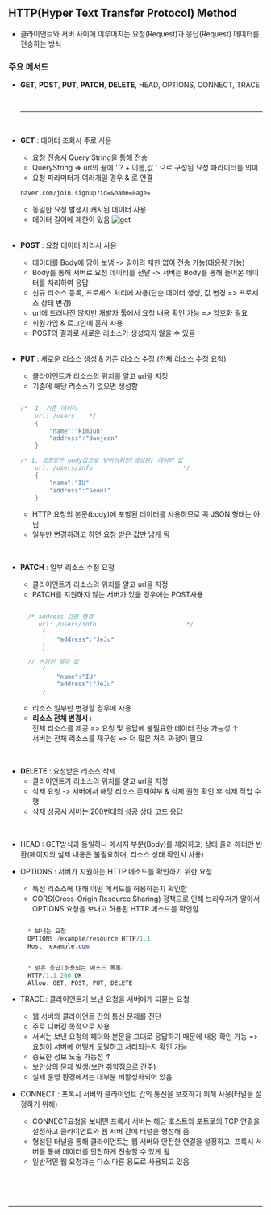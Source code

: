 ## HTTP(Hyper Text Transfer Protocol) Method 
- 클라이언트와 서버 사이에 이루어지는 요청(Request)과 응답(Request) 데이터를 전송하는 방식

### 주요 메서드
- **GET**, **POST**, **PUT**, **PATCH**, **DELETE**, HEAD, OPTIONS, CONNECT, TRACE

  <br />
  <hr />
  <br />

- **GET** : 데이터 조회시 주로 사용 <br />
   * 요청 전송시 Query String을 통해 전송
   * QueryString => url의 끝에 ' ? + 이름,값 ' 으로 구성된 요청 파라미터를 의미
   * 요청 파라미터가 여러개일 경우 & 로 연결
    ```markdown
    naver.com/join.signUp?id=&name=&age=
    ```
   * 동일한 요청 발생시 캐시된 데이터 사용
   * 데이터 길이에 제한이 있음
![get](https://github.com/tta01/practice/assets/138537758/220be4ba-49b3-4f02-b899-7b734d5f312d)
<br /><br />

- **POST** : 요청 데이터 처리시 사용 <br />
  * 데이터를 Body에 담아 보냄 -> 길이의 제한 없이 전송 가능(대용량 가능)
  * Body를 통해 서버로 요청 데이터를 전달 -> 서버는 Body를 통해 들어온 데이터를 처리하여 응답
  * 신규 리소스 등록, 프로세스 처리에 사용(단순 데이터 생성, 값 변경 => 프로세스 상태 변경)
  * url에 드러나진 않지만 개발자 툴에서 요청 내용 확인 가능 => 암호화 필요
  * 회원가입 & 로그인에 흔히 사용
  * POST의 결과로 새로운 리소스가 생성되지 않을 수 있음
<br /><br />

- **PUT** : 새로운 리소스 생성 & 기존 리소스 수정 (전체 리소스 수정 요청) <br />
    * 클라이언트가 리소스의 위치를 알고 url을 지정
    * 기존에 해당 리소스가 없으면 생섬함

    ```java
    
    /*  1. 기존 데이터
        url: /users    */ 
        {
            "name":"kimJun"
            "address":"daejeon"
        }

    /* 1. 요청받은 body값으로 덮어씌워진(생성된) 데이터 값
        url: /users/info                         */ 
        {
            "name":"IU"
            "address":"Seoul"
        }
    
    ```

    * HTTP 요청의 본문(body)에 포함된 데이터를 사용하므로 꼭 JSON 형태는 아님
    * 일부만 변경하려고 하면 요청 받은 값만 남게 됨

<br />

- **PATCH** : 일부 리소스 수정 요청  <br />
    * 클라이언트가 리소스의 위치를 알고 url을 지정 
    * PATCH를 지원하지 않는 서버가 있을 경우에는 POST사용
  
  ```java
  
    /* address 값만 변경
       url: /users/info                         */ 
        {
            "address":"JeJu"
        }

    // 변경된 결과 값
        {
            "name":"IU"
            "address":"JeJu"
        }
  
    ```

    * 리소스 일부만 변경할 경우에 사용
    * **리소스 전체 변경시 :** <br /> 전체 리소스를 제공 => 요청 및 응답에 불필요한 데이터 전송 가능성 ↑ <br/> 서버는 전체 리소스를 재구성 => 더 많은 처리 과정이 필요

<br />

- **DELETE** : 요청받은 리소스 삭제 <br />
    * 클라이언트가 리소스의 위치를 알고 url을 지정
    * 삭제 요청 -> 서버에서 해당 리소스 존재여부 & 삭제 권한 확인 후 삭제 작업 수행
    * 삭제 성공시 서버는 200번대의 성공 상태 코드 응답
  
<br />

- HEAD : GET방식과 동일하나 메시지 부분(Body)를 제외하고, 상태 줄과 헤더만 반환(페이지의 실제 내용은 불필요하며, 리소스 상태 확인시 사용)

- OPTIONS : 서버가 지원하는 HTTP 메소드를 확인하기 위한 요청
     * 특정 리소스에 대해 어떤 메서드를 허용하는지 확인함
     * CORS(Cross-Origin Resource Sharing) 정책으로 인해 브라우저가 알아서 OPTIONS 요청을 보내고 허용된 HTTP 메소드를 확인함
  
  ```java

    * 보내는 요청
    OPTIONS /example/resource HTTP/1.1
    Host: example.com


    * 받은 응답(허용되는 메소드 목록)
    HTTP/1.1 200 OK
    Allow: GET, POST, PUT, DELETE

  ```

- TRACE : 클라이언트가 보낸 요청을 서버에게 되묻는 요청
    * 웹 서버와 클라이언트 간의 통신 문제를 진단
    * 주로 디버깅 목적으로 사용
    * 서버는 보낸 요청의 헤더와 본문을 그대로 응답하기 때문에 내용 확인 가능 => 요청이 서버에 어떻게 도달하고 처리되는지 확인 가능
    * 중요한 정보 노출 가능성 ↑
    * 보안상의 문제 발생(보안 취약점으로 간주)
    * 실제 운영 환경에서는 대부분 비활성화되어 있음

- CONNECT : 프록시 서버와 클라이언트 간의 통신을 보호하기 위해 사용(터널을 설정하기 위해)
    * CONNECT요청을 보내면 프록시 서버는 해당 호스트와 포트로의 TCP 연결을 설정하고 클라이언트와 웹 서버 간에 터널을 형성해 줌
    * 형성된 터널을 통해 클라이언트는 웹 서버와 안전한 연결을 설정하고, 프록시 서버를 통해 데이터를 안전하게 전송할 수 있게 됨
    * 일반적인 웹 요청과는 다소 다른 용도로 사용되고 있음

<br /><br /><br />


<hr /><br />
<!--
 ** CORS (Cross-Origin Resource Sharing) : 브라우저에서 실행되는 클라이언트 측에서 발생하는 보안 정책으로, 스크립트에서 한 출처(origin)의 리소스가 다른 출처의 리소스와 상호 작용하는 것을 제한함
 <br />
 ** 지정된 url의 주소 값이 동일 할 경우 = " /user/{id} " or " /user/** "

```java
@Controller
public class UserController {

    @Autowired
    private UserService userService;

    @RequestMapping(value = "/user/{id}", method = RequestMethod.GET)
    public ModelAndView getUser(@PathVariable Long id) {
        User user = userService.getUserById(id);
        ModelAndView modelAndView = new ModelAndView();
        modelAndView.addObject("user", user);
        modelAndView.setViewName("userDetailPage"); // 이동할 JSP 페이지 설정
        return modelAndView;
    }

    @RequestMapping(value = "/user/{id}", method = RequestMethod.DELETE)
    public String deleteUser(@PathVariable Long id) {
        userService.deleteUser(id);
        return "redirect:/user/list"; // 삭제 후 이동할 URL 설정
    }

    // 다른 컨트롤러 메소드들도 동일한 방식으로 JSP 페이지 설정
}

``` -->
